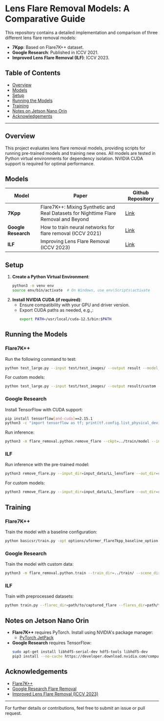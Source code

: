 
# Lens Flare Removal Models: A Comparative Guide

This repository contains a detailed implementation and comparison of three different lens flare removal models:
- **7Kpp**: Based on Flare7K++ dataset.
- **Google Research**: Published in ICCV 2021.
- **Improved Lens Flare Removal (ILF)**: ICCV 2023.

## Table of Contents
- [Overview](#overview)
- [Models](#models)
- [Setup](#setup)
- [Running the Models](#running-the-models)
- [Training](#training)
- [Notes on Jetson Nano Orin](#notes-on-jetson-nano-orin)
- [Acknowledgements](#acknowledgements)

---

## Overview

This project evaluates lens flare removal models, providing scripts for running pre-trained models and training new ones. All models are tested in Python virtual environments for dependency isolation. NVIDIA CUDA support is required for optimal performance.

## Models

| Model                | Paper                                                                                   | Github Repository                                                            |
|----------------------|-----------------------------------------------------------------------------------------|------------------------------------------------------------------------------|
| **7Kpp**             | Flare7K++: Mixing Synthetic and Real Datasets for Nighttime Flare Removal and Beyond   | [Link](https://github.com/ykdai/Flare7K.git)                                |
| **Google Research**  | How to train neural networks for flare removal (ICCV 2021)                             | [Link](https://github.com/google-research/google-research/tree/master/flare_removal) |
| **ILF**              | Improving Lens Flare Removal (ICCV 2023)                                               | [Link](https://github.com/YuyanZhou1/Improving-Lens-Flare-Removal)          |

## Setup

1. **Create a Python Virtual Environment**:
    ```bash
    python3 -m venv env
    source env/bin/activate  # On Windows, use env\Scripts\activate
    ```
2. **Install NVIDIA CUDA (if required)**:
    - Ensure compatibility with your GPU and driver version.
    - Export CUDA paths as needed, e.g.,:
      ```bash
      export PATH=/usr/local/cuda-12.5/bin:$PATH
      ```

## Running the Models

### Flare7K++
Run the following command to test:
```bash
python test_large.py --input test/test_images/ --output result --model_path experiments/net_g_last.pth --flare7kpp
```

For custom models:
```bash
python test_large.py --input test/test_images/ --output result/custom --model_path experiments/custom_model.pth --flare7kpp
```

### Google Research
Install TensorFlow with CUDA support:
```bash
pip install tensorflow[and-cuda]==2.15.1
python3 -c "import tensorflow as tf; print(tf.config.list_physical_devices('GPU'))"
```

Run inference:
```bash
python3 -m flare_removal.python.remove_flare --ckpt=../train/model --input_dir=../test/test_images --out_dir=../results
```

### ILF
Run inference with the pre-trained model:
```bash
python3 remove_flare.py --input_dir=input_data/LL_lensflare --out_dir=results --model=Uformer --batch_size=2 --ckpt=experiments/trained_model
```

For custom models:
```bash
python3 remove_flare.py --input_dir=input_data/LL_lensflare --out_dir=results/custom --model=Uformer --batch_size=2 --ckpt=experiments/custom_trained_model
```

## Training

### Flare7K++
Train the model with a baseline configuration:
```bash
python basicsr/train.py -opt options/uformer_flare7kpp_baseline_option.yml
```

### Google Research
Train the model with custom data:
```bash
python3 -m flare_removal.python.train --train_dir=../train/ --scene_dir=../scene_data/ --flare_dir=../flare_data/
```

### ILF
Train with preprocessed datasets:
```bash
python train.py --flarec_dir=path/to/captured_flare --flares_dir=path/to/simulated_flare --scene_dir=path/to/scene_image
```

## Notes on Jetson Nano Orin

- **Flare7K++** requires PyTorch. Install using NVIDIA's package manager:
  - [PyTorch JetPack](https://forums.developer.nvidia.com/t/torchvision-version-jetpack-6-0/301709/2)
- **Google Research** requires TensorFlow:
  ```bash
  sudo apt-get install libhdf5-serial-dev hdf5-tools libhdf5-dev
  pip3 install --no-cache https://developer.download.nvidia.com/compute/redist/jp/v60/tensorflow/tensorflow-2.15.0+nv24.05-cp310-cp310-linux_aarch64.whl
  ```

## Acknowledgements
- [Flare7K++](https://github.com/ykdai/Flare7K.git)
- [Google Research Flare Removal](https://github.com/google-research/google-research/tree/master/flare_removal)
- [Improved Lens Flare Removal (ICCV 2023)](https://github.com/YuyanZhou1/Improving-Lens-Flare-Removal)

---
For further details or contributions, feel free to submit an issue or pull request.
